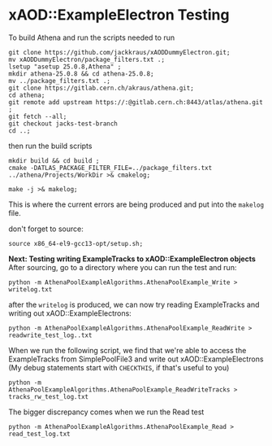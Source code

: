 # xAOD::ExampleElectron Testing


To build Athena and run the scripts needed to run

```
git clone https://github.com/jackkraus/xAODDummyElectron.git;
mv xAODDummyElectron/package_filters.txt .;
lsetup "asetup 25.0.8,Athena" ; 
mkdir athena-25.0.8 && cd athena-25.0.8; 
mv ../package_filters.txt .; 
git clone https://gitlab.cern.ch/akraus/athena.git; 
cd athena; 
git remote add upstream https://:@gitlab.cern.ch:8443/atlas/athena.git ;
git fetch --all;
git checkout jacks-test-branch
cd ..;
```

then run the build scripts
```
mkdir build && cd build ;
cmake -DATLAS_PACKAGE_FILTER_FILE=../package_filters.txt ../athena/Projects/WorkDir >& cmakelog;

make -j >& makelog;
```
This is where the current errors are being produced and put into the `makelog` file. 

don't forget to source:
```
source x86_64-el9-gcc13-opt/setup.sh;
```


**Next: Testing writing ExampleTracks to xAOD::ExampleElectron objects**
After sourcing, go to a directory where you can run the test and run: 
```
python -m AthenaPoolExampleAlgorithms.AthenaPoolExample_Write > writelog.txt
```
after the `writelog` is produced, we can now try reading ExampleTracks and writing out xAOD::ExampleElectrons:
```
python -m AthenaPoolExampleAlgorithms.AthenaPoolExample_ReadWrite > readwrite_test_log..txt
```
When we run the following script, we find that we're able to access the ExampleTracks from SimplePoolFile3 and write out xAOD::ExampleElectrons
(My debug statements start with `CHECKTHIS`, if that's useful to you)
```
python -m AthenaPoolExampleAlgorithms.AthenaPoolExample_ReadWriteTracks > tracks_rw_test_log.txt
```
The bigger discrepancy comes when we run the Read test
```
python -m AthenaPoolExampleAlgorithms.AthenaPoolExample_Read > read_test_log.txt
```

